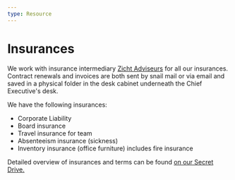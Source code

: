 ```yaml
---
type: Resource
---
```


# Insurances

We work with insurance intermediary [Zicht Adviseurs](https://www.zichtadviseurs.nl/zakelijk) for all our insurances. Contract renewals and invoices are both sent by snail mail or via email and saved in a physical folder in the desk cabinet underneath the Chief Executive's desk.

We have the following insurances:

* Corporate Liability
* Board insurance
* Travel insurance for team
* Absenteeism insurance (sickness)
* Inventory insurance (office furniture) includes fire insurance

Detailed overview of insurances and terms can be found [on our Secret Drive.](https://drive.google.com/drive/folders/1xbO--Pjr5CFDKTbaFiMS8A_SpEAIS06A)
